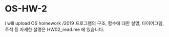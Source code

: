 # OS-HW-2
i will upload OS homework /2019
프로그램의 구조, 함수에 대한 설명, 다이어그램, 주석 등 자세한 설명은 HW02_read.me 에 있습니다.
